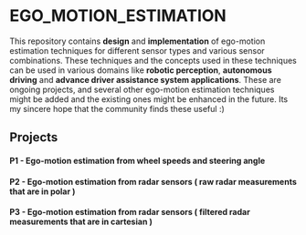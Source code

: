 # EGO_MOTION_ESTIMATION
This repository contains **design** and **implementation** of ego-motion estimation techniques for different sensor types and various sensor combinations. These techniques and the concepts used in these techniques can be used in various domains like **robotic perception**, **autonomous driving** and **advance driver assistance system applications**. These are ongoing projects, and several other ego-motion estimation techniques might be added and the existing ones might be enhanced in the future. Its my sincere hope that the community finds these useful :)

## Projects

#### P1 - Ego-motion estimation from wheel speeds and steering angle
#### P2 - Ego-motion estimation from radar sensors ( raw radar measurements that are in polar )
#### P3 - Ego-motion estimation from radar sensors ( filtered radar measurements that are in cartesian )
